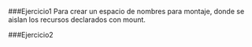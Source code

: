 ###Ejercicio1
Para crear un espacio de nombres para montaje, donde se aislan los recursos declarados con mount.



###Ejercicio2